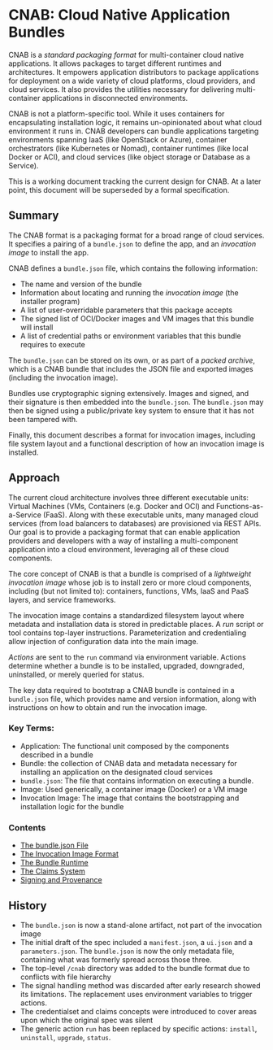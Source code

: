 # CNAB: Cloud Native Application Bundles

CNAB is a _standard packaging format_ for multi-container cloud native applications. It allows packages to target different runtimes and architectures. It empowers application distributors to package applications for deployment on a wide variety of cloud platforms, cloud providers, and cloud services. It also provides the utilities necessary for delivering multi-container applications in disconnected environments.

CNAB is not a platform-specific tool. While it uses containers for encapsulating installation logic, it remains un-opinionated about what cloud environment it runs in. CNAB developers can bundle applications targeting environments spanning IaaS (like OpenStack or Azure), container orchestrators (like Kubernetes or Nomad), container runtimes (like local Docker or ACI), and cloud services (like object storage or Database as a Service).

This is a working document tracking the current design for CNAB. At a later point, this document will be superseded by a formal specification.

## Summary

The CNAB format is a packaging format for a broad range of cloud services. It specifies a pairing of a `bundle.json` to define the app, and an _invocation image_ to install the app.

CNAB defines a `bundle.json` file, which contains the following information:

- The name and version of the bundle
- Information about locating and running the _invocation image_ (the installer program)
- A list of user-overridable parameters that this package accepts
- The signed list of OCI/Docker images and VM images that this bundle will install
- A list of credential paths or environment variables that this bundle requires to execute

The `bundle.json` can be stored on its own, or as part of a _packed archive_, which is a CNAB bundle that includes the JSON file and exported images (including the invocation image).

Bundles use cryptographic signing extensively. Images and signed, and their signature is then embedded into the `bundle.json`. The `bundle.json` may then be signed using a public/private key system to ensure that it has not been tampered with.

Finally, this document describes a format for invocation images, including file system layout and a functional description of how an invocation image is installed.

## Approach

The current cloud architecture involves three different executable units: Virtual Machines (VMs, Containers (e.g. Docker and OCI) and Functions-as-a-Service (FaaS). Along with these executable units, many managed cloud services (from load balancers to databases) are provisioned via REST APIs. Our goal is to provide a packaging format that can enable application providers and developers with a way of installing a multi-component application into a cloud environment, leveraging all of these cloud components.

The core concept of CNAB is that a bundle is comprised of a _lightweight invocation image_ whose job is to install zero or more cloud components, including (but not limited to): containers, functions, VMs, IaaS and PaaS layers, and service frameworks.

The invocation image contains a standardized filesystem layout where metadata and installation data is stored in predictable places. A _run_ script or tool contains top-layer instructions. Parameterization and credentialing allow injection of configuration data into the main image.

_Actions_ are sent to the `run` command via environment variable. Actions determine whether a bundle is to be installed, upgraded, downgraded, uninstalled, or merely queried for status.

The key data required to bootstrap a CNAB bundle is contained in a `bundle.json` file, which provides name and version information, along with instructions on how to obtain and run the invocation image.

### Key Terms:

- Application: The functional unit composed by the components described in a bundle
- Bundle: the collection of CNAB data and metadata necessary for installing an application on the designated cloud services
- `bundle.json`: The file that contains information on executing a bundle.
- Image: Used generically, a container image (Docker) or a VM image 
- Invocation Image: The  image that contains the bootstrapping and installation logic for the bundle

### Contents

- [The bundle.json File](101-bundle-json.md)
- [The Invocation Image Format](102-invocation-image.md)
- [The Bundle Runtime](103-bundle-runtime.md)
- [The Claims System](104-claims.md)
- [Signing and Provenance](105-signing.md)


## History

- The `bundle.json` is now a stand-alone artifact, not part of the invocation image
- The initial draft of the spec included a `manifest.json`, a `ui.json` and a `parameters.json`. The `bundle.json` is now the only metadata file, containing what was formerly spread across those three.
- The top-level `/cnab` directory was added to the bundle format due to conflicts with file hierarchy
- The signal handling method was discarded after early research showed its limitations. The replacement uses environment variables to trigger actions.
- The credentialset and claims concepts were introduced to cover areas upon which the original spec was silent
- The generic action `run` has been replaced by specific actions: `install`, `uninstall`, `upgrade`, `status`.